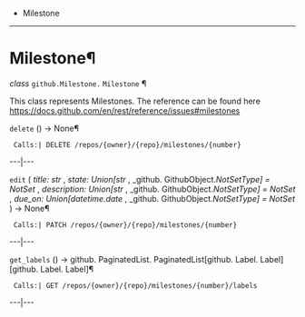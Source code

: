   + Milestone

* * *
# Milestone¶

_class_ `github.Milestone.`  `Milestone` ¶

This class represents Milestones. The reference can be found here https://docs.github.com/en/rest/reference/issues#milestones

`delete` () → None¶

     Calls:| DELETE /repos/{owner}/{repo}/milestones/{number}

---|---

`edit` ( _title: str_ , _state: Union[str_ , _github. GithubObject._NotSetType] = NotSet_ , _description: Union[str_ , _github. GithubObject._NotSetType] = NotSet_ , _due_on: Union[datetime.date_ , 
_github. GithubObject._NotSetType] = NotSet_ ) → None¶

     Calls:| PATCH /repos/{owner}/{repo}/milestones/{number}

---|---

`get_labels` () → github. PaginatedList. PaginatedList[github. Label. Label][github. Label. Label]¶

     Calls:| GET /repos/{owner}/{repo}/milestones/{number}/labels

---|---
